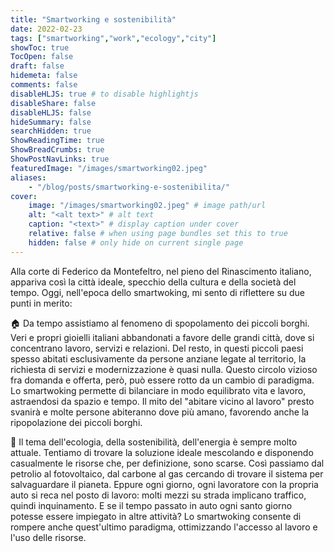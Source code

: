 ```yaml
---
title: "Smartworking e sostenibilità"
date: 2022-02-23
tags: ["smartworking","work","ecology","city"]
showToc: true
TocOpen: false
draft: false
hidemeta: false
comments: false
disableHLJS: true # to disable highlightjs
disableShare: false
disableHLJS: false
hideSummary: false
searchHidden: true
ShowReadingTime: true
ShowBreadCrumbs: true
ShowPostNavLinks: true
featuredImage: "/images/smartworking02.jpeg"
aliases:
    - "/blog/posts/smartworking-e-sostenibilita/"
cover:
    image: "/images/smartworking02.jpeg" # image path/url
    alt: "<alt text>" # alt text
    caption: "<text>" # display caption under cover
    relative: false # when using page bundles set this to true
    hidden: false # only hide on current single page
---
```

Alla corte di Federico da Montefeltro, nel pieno del Rinascimento italiano, appariva così la città ideale, specchio della cultura e della società del tempo. Oggi, nell'epoca dello smartwoking, mi sento di riflettere su due punti in merito: 

🏠 Da tempo assistiamo al fenomeno di spopolamento dei piccoli borghi. Veri e propri gioielli italiani abbandonati a favore delle grandi città, dove si concentrano lavoro, servizi e relazioni. Del resto, in questi piccoli paesi spesso abitati esclusivamente da persone anziane legate al territorio, la richiesta di servizi e modernizzazione è quasi nulla. Questo circolo vizioso fra domanda e offerta, però, può essere rotto da un cambio di paradigma. Lo smartwoking permette di bilanciare in modo equilibrato vita e lavoro, astraendosi da spazio e tempo. Il mito del "abitare vicino al lavoro" presto svanirà e molte persone abiteranno dove più amano, favorendo anche la ripopolazione dei piccoli borghi. 

🚗 Il tema dell'ecologia, della sostenibilità, dell'energia è sempre molto attuale. Tentiamo di trovare la soluzione ideale mescolando e disponendo casualmente le risorse che, per definizione, sono scarse. Così passiamo dal petrolio al fotovoltaico, dal carbone al gas cercando di trovare il sistema per salvaguardare il pianeta. Eppure ogni giorno, ogni lavoratore con la propria auto si reca nel posto di lavoro: molti mezzi su strada implicano traffico, quindi inquinamento. E se il tempo passato in auto ogni santo giorno potesse essere impiegato in altre attività? Lo smartwoking consente di rompere anche quest'ultimo paradigma, ottimizzando l'accesso al lavoro e l'uso delle risorse.
